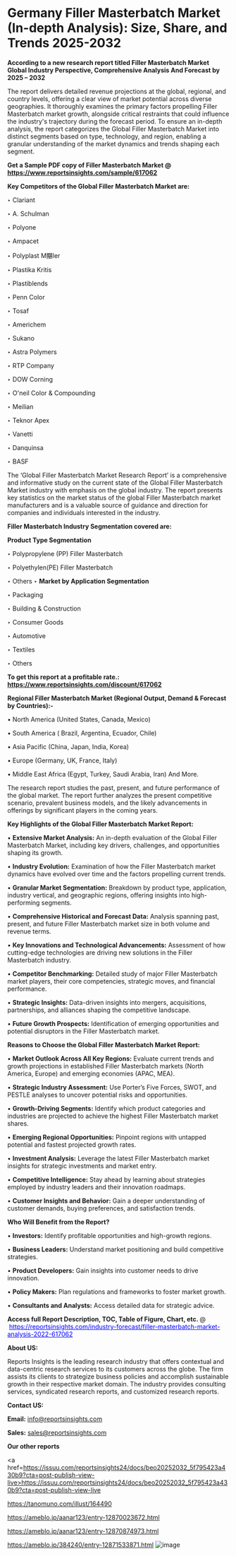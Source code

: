 # Germany Filler Masterbatch Market (In-depth Analysis): Size, Share, and Trends 2025-2032

<strong>According to a new research report titled Filler Masterbatch Market Global Industry Perspective, Comprehensive Analysis And Forecast by 2025 – 2032</strong>

The report delivers detailed revenue projections at the global, regional, and country levels, offering a clear view of market potential across diverse geographies. It thoroughly examines the primary factors propelling Filler Masterbatch market growth, alongside critical restraints that could influence the industry's trajectory during the forecast period. To ensure an in-depth analysis, the report categorizes the Global Filler Masterbatch Market into distinct segments based on type, technology, and region, enabling a granular understanding of the market dynamics and trends shaping each segment.

<strong>Get a Sample PDF copy of Filler Masterbatch Market </strong><strong>@<a href=https://www.reportsinsights.com/sample/617062 style=color:#0000ff;> https://www.reportsinsights.com/sample/617062</a></strong></font>

<strong>Key Competitors of the Global Filler Masterbatch Market are:</strong>

‣ Clariant

‣ A. Schulman

‣ Polyone

‣ Ampacet

‣ Polyplast M黮ler

‣ Plastika Kritis

‣ Plastiblends

‣ Penn Color

‣ Tosaf

‣ Americhem

‣ Sukano

‣ Astra Polymers

‣ RTP Company

‣ DOW Corning

‣ O'neil Color & Compounding

‣ Meilian

‣ Teknor Apex

‣ Vanetti

‣ Danquinsa

‣ BASF

The ‘Global Filler Masterbatch Market Research Report’ is a comprehensive and informative study on the current state of the Global Filler Masterbatch Market industry with emphasis on the global industry. The report presents key statistics on the market status of the global Filler Masterbatch market manufacturers and is a valuable source of guidance and direction for companies and individuals interested in the industry.

<strong>Filler Masterbatch Industry Segmentation covered are:</strong>

<strong>Product Type Segmentation</strong>

‣ Polypropylene (PP) Filler Masterbatch

‣ Polyethylen(PE) Filler Masterbatch

‣ Others
‣ 
<strong>Market by Application Segmentation</strong>

‣ Packaging

‣ Building & Construction

‣ Consumer Goods

‣ Automotive

‣ Textiles

‣ Others

<strong>To get this report at a profitable rate.: <a href=https://www.reportsinsights.com/discount/617062 style=color:#0000ff;>https://www.reportsinsights.com/discount/617062</a></strong></font>

<strong>Regional Filler Masterbatch Market (Regional Output, Demand &amp; Forecast by Countries):-</strong>

• North America (United States, Canada, Mexico)

• South America ( Brazil, Argentina, Ecuador, Chile)

• Asia Pacific (China, Japan, India, Korea)

• Europe (Germany, UK, France, Italy)

• Middle East Africa (Egypt, Turkey, Saudi Arabia, Iran) And More.

The research report studies the past, present, and future performance of the global market. The report further analyzes the present competitive scenario, prevalent business models, and the likely advancements in offerings by significant players in the coming years.

<strong>Key Highlights of the Global Filler Masterbatch Market Report:</strong>

• <strong>Extensive Market Analysis:</strong> An in-depth evaluation of the Global Filler Masterbatch Market, including key drivers, challenges, and opportunities shaping its growth.

• <strong>Industry Evolution:</strong> Examination of how the Filler Masterbatch market dynamics have evolved over time and the factors propelling current trends.

• <strong>Granular Market Segmentation:</strong> Breakdown by product type, application, industry vertical, and geographic regions, offering insights into high-performing segments.

• <strong>Comprehensive Historical and Forecast Data:</strong> Analysis spanning past, present, and future Filler Masterbatch market size in both volume and revenue terms.

• <strong>Key Innovations and Technological Advancements:</strong> Assessment of how cutting-edge technologies are driving new solutions in the Filler Masterbatch industry.

• <strong>Competitor Benchmarking:</strong> Detailed study of major Filler Masterbatch market players, their core competencies, strategic moves, and financial performance.

• <strong>Strategic Insights:</strong> Data-driven insights into mergers, acquisitions, partnerships, and alliances shaping the competitive landscape.

• <strong>Future Growth Prospects:</strong> Identification of emerging opportunities and potential disruptors in the Filler Masterbatch market.

<strong>Reasons to Choose the Global Filler Masterbatch Market Report:</strong>

• <strong>Market Outlook Across All Key Regions:</strong> Evaluate current trends and growth projections in established Filler Masterbatch markets (North America, Europe) and emerging economies (APAC, MEA).

• <strong>Strategic Industry Assessment:</strong> Use Porter’s Five Forces, SWOT, and PESTLE analyses to uncover potential risks and opportunities.

• <strong>Growth-Driving Segments:</strong> Identify which product categories and industries are projected to achieve the highest Filler Masterbatch market shares.

• <strong>Emerging Regional Opportunities:</strong> Pinpoint regions with untapped potential and fastest projected growth rates.

• <strong>Investment Analysis:</strong> Leverage the latest Filler Masterbatch market insights for strategic investments and market entry.

• <strong>Competitive Intelligence:</strong> Stay ahead by learning about strategies employed by industry leaders and their innovation roadmaps.

• <strong>Customer Insights and Behavior:</strong> Gain a deeper understanding of customer demands, buying preferences, and satisfaction trends.

<strong>Who Will Benefit from the Report?</strong>

• <strong>Investors:</strong> Identify profitable opportunities and high-growth regions.

• <strong>Business Leaders:</strong> Understand market positioning and build competitive strategies.

• <strong>Product Developers:</strong> Gain insights into customer needs to drive innovation.

• <strong>Policy Makers:</strong> Plan regulations and frameworks to foster market growth.

• <strong>Consultants and Analysts:</strong> Access detailed data for strategic advice.
</ul>
<strong>Access full Report Description, TOC, Table of Figure, Chart, etc. </strong>@  <a href=https://reportsinsights.com/industry-forecast/filler-masterbatch-market-analysis-2022-617062 style=color:#0000ff;>https://reportsinsights.com/industry-forecast/filler-masterbatch-market-analysis-2022-617062</a></font>

<strong><strong>About US</strong>:</strong>

Reports Insights is the leading research industry that offers contextual and data-centric research services to its customers across the globe. The firm assists its clients to strategize business policies and accomplish sustainable growth in their respective market domain. The industry provides consulting services, syndicated research reports, and customized research reports.

<strong>Contact US:</strong>

<p class=""""><b>Email:</b> <a href=mailto:info@reportsinsights.com>info@reportsinsights.com</a></p>
<p class=""""><b>Sales:</b> <a href=mailto:sales@reportsinsights.com>sales@reportsinsights.com</a></p>

<strong>Our other reports</strong>

<a href=https://issuu.com/reportsinsights24/docs/beo20252032_5f795423a430b9?cta=post-publish-view-live>https://issuu.com/reportsinsights24/docs/beo20252032_5f795423a430b9?cta=post-publish-view-live</a>

<a href=https://tanomuno.com/illust/164490>https://tanomuno.com/illust/164490</a>

<a href=https://ameblo.jp/aanar123/entry-12870023672.html>https://ameblo.jp/aanar123/entry-12870023672.html</a>

<a href=https://ameblo.jp/aanar123/entry-12870874973.html>https://ameblo.jp/aanar123/entry-12870874973.html</a>

<a href=https://ameblo.jp/384240/entry-12871533871.html>https://ameblo.jp/384240/entry-12871533871.html</a>
![image](https://github.com/user-attachments/assets/aa6aea79-d896-4853-8c13-aff4940ac737)
